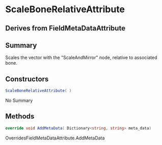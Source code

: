 # ScaleBoneRelativeAttribute

## Derives from FieldMetaDataAttribute

## Summary

Scales the vector with the "ScaleAndMirror" node, relative to associated bone.
## Constructors

```c#
ScaleBoneRelativeAttribute( ) 
```
No Summary
## Methods

```c#
override void AddMetaData( Dictionary<string, string> meta_data) 
```
OverridesFieldMetaDataAttribute.AddMetaData
